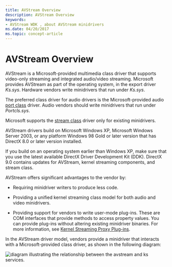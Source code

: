 ```yaml
---
title: AVStream Overview
description: AVStream Overview
keywords:
- AVStream WDK , about AVStream minidrivers
ms.date: 04/20/2017
ms.topic: concept-article
---
```


# AVStream Overview





AVStream is a Microsoft-provided multimedia class driver that supports video-only streaming and integrated audio/video streaming. Microsoft provides AVStream as part of the operating system, in the export driver *Ks.sys*. Hardware vendors write minidrivers that run under *Ks.sys*.

The preferred class driver for audio drivers is the Microsoft-provided audio [port class](../audio/introduction-to-port-class.md) driver. Audio vendors should write minidrivers that run under *Portcls.sys*.

Microsoft supports the [stream class](/windows-hardware/drivers/ddi/_stream/index) driver only for existing minidrivers.

AVStream drivers build on Microsoft Windows XP, Microsoft Windows Server 2003, or any platform Windows 98 Gold or later version that has DirectX 8.0 or later version installed.

If you build on an operating system earlier than Windows XP, make sure that you use the latest available DirectX Driver Development Kit (DDK). DirectX 9.0 contains updates for AVStream, kernel streaming components, and stream class.

AVStream offers significant advantages to the vendor by:

-   Requiring minidriver writers to produce less code.

-   Providing a unified kernel streaming class model for both audio and video minidrivers.

-   Providing support for vendors to write user-mode plug-ins. These are COM interfaces that provide methods to access property values. You can provide plug-ins without altering existing minidriver binaries. For more information, see [Kernel Streaming Proxy Plug-ins](kernel-streaming-proxy-plug-ins-design-guide.md).

In the AVStream driver model, vendors provide a minidriver that interacts with a Microsoft-provided class driver, as shown in the following diagram:

![diagram illustrating the relationship between the avstream and ks services.](images/avstream.png)

 

